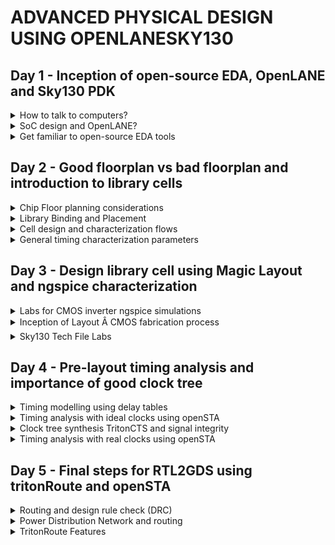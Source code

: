 # ADVANCED PHYSICAL DESIGN USING OPENLANESKY130

## Day 1 - Inception of open-source EDA, OpenLANE and Sky130 PDK

<details>
<summary>How to talk to computers?</summary><blockquote>

<details>
<summary>Introduction to QFN-48 Package, chip, pads, core, die and IP</summary>

+ Arduino Microcontroller

![image](https://github.com/Vishnu1426/pes_pd/assets/79538653/7f07c337-4492-43f9-8488-a6c142c23e5f)

+ The main chip that controls the entire board is:

![image](https://github.com/Vishnu1426/pes_pd/assets/79538653/86d283de-4595-4c85-9f04-7bbe538633cb)

+ Since Arduino is open source, there are many different chips which can be used and varies from board to board.
+ Around the chip there are many interfaces which are connected to the chip.
+ A typical block diagram view of the board is:

![image](https://github.com/Vishnu1426/pes_pd/assets/79538653/94b38a3f-3df8-4832-9050-901015ff2abf)

+ SDRAM would be an external chip.
+ A labelled diagram of pins in the IC is as follows:

![image](https://github.com/Vishnu1426/pes_pd/assets/79538653/42fdc799-e438-413e-a3ab-12c97b56f709)

+ The main chip would be connected to the package pins by things known as wirebounds.

![image](https://github.com/Vishnu1426/pes_pd/assets/79538653/6b74ecc0-6fcd-4ca3-b103-d195f5c91e4a)

+ Let us open up the chip

![image](https://github.com/Vishnu1426/pes_pd/assets/79538653/4a1ff79b-b5d3-4565-b784-60ea35a559e9)

+ The blue parts are called PADS. These are things which allow the signal to flow from outside to the internals of the IC and vice versa.

![image](https://github.com/Vishnu1426/pes_pd/assets/79538653/ac68fa59-dd4d-48f0-89c1-65782463b2fe)

+ The CORE is basically the part of the IC which contains all the logic cells and their connections.
+ The CORE PADS, pins etc. all together is called a die. The die is the entire piece which contains elements of the IC

![image](https://github.com/Vishnu1426/pes_pd/assets/79538653/736d7114-6053-4d3b-9052-aef620a615dd)

+ This is what a sample RISC-V SoC along with the required components in an IC looks like in a higher level of abstraction.

![image](https://github.com/Vishnu1426/pes_pd/assets/79538653/4a704eed-8ffd-4d4a-8fb9-e83d16488088)

+ The PLLs, ADC, DAC and SRAM and other similar components are called Foundry IPs.

![image](https://github.com/Vishnu1426/pes_pd/assets/79538653/fa84d31c-094d-407f-bf01-5518b8fba5ba)

+ All the manufacturing of ICs are done in a Foundry.
+ Next are macros - these are blocks of pure digital logic.

![image](https://github.com/Vishnu1426/pes_pd/assets/79538653/9f6aa99f-df2c-4f5a-85b4-c19b2e11441b)
</details>

<details>
<summary>Introduction to RISC-V</summary>

+ An Instruction Set Architecture (ISA) is part of the abstract model of a computer that defines how the CPU is controlled by the software.
+ The ISA acts as an interface between the hardware and the software, specifying both what the processor is capable of doing as well as how it gets done.
+ RISC-V[b] (pronounced "risk-five") is an open standard instruction set architecture (ISA) based on established reduced instruction set computer (RISC) principles.
+ Unlike most other ISA designs, RISC-V is provided under royalty-free open-source licenses.
+ A number of companies are offering or have announced RISC-V hardware; open source operating systems with RISC-V support are available, and the instruction set is supported in several popular software toolchains.
+ A sample C program compiled to RISC-V assembly language program.

![image](https://github.com/Vishnu1426/pes_pd/assets/79538653/59b92c50-a382-4404-8832-a4138966542d)

+ This assembly program is then converted to machine language program which is basically 1s and 0s.

+ Some RISCV Assemmbly Instructions are
1. lui: Load Upper Immediate 

![LUI](https://github.com/Vishnu1426/PES_Asic_course_7th_sem/assets/79538653/28ee7cf1-99fd-4fb8-979e-5ddb95b0f8f4)

2. addi: Add immediate

![addi](https://github.com/Vishnu1426/PES_Asic_course_7th_sem/assets/79538653/5ff94dea-4d32-4943-b0ea-441e9196d299)

+ These 1s and 0s are then converted to electrical signals which are high and low voltages. This is the language that hardware understands.
+ The assembly logic is converted to a layout which is the hardware that performs the programmed logic. This is called Layout.

![image](https://github.com/Vishnu1426/pes_pd/assets/79538653/a0b8b6ab-6769-498d-b77a-0a8dd8d694c2)

+ There needs to be an interface between every language.
+ The interface which is in between the assembly language and layout is called the Hardware Description Language.
+ An example hardware which can implement the assembly logic would be a picorv32 core. This picorv32 core is defined using an HDL program.

![image](https://github.com/Vishnu1426/pes_pd/assets/79538653/39235fe8-d41f-4781-a82f-9ccce564a8ef)

+ The final working of a C program would basically look like:

![image](https://github.com/Vishnu1426/pes_pd/assets/79538653/fd9ac20d-4d01-40a0-b2c1-10ba6ea183f8)
</details>

<details>
<summary>From Software Applications to Hardware</summary>

+ Applications that we use everyday run on hardware.
+ How does this work? ISA explains this to a certain level. But let's go into it deeper.
+ The application software is the computer program of an application or app.
+ The application software enters into a block called system software.
+ System software consists of OS, Compiler and Asspembler in a braod sense.
+ The system software block converts the application software program to hardware language and helps it run.

![image](https://github.com/Vishnu1426/pes_pd/assets/79538653/ac4e22d6-03d5-4042-ac26-1767272e36e6)

+ Let us look at the parts of the system software:
1. Operating System - It handles IO operations, allocates memory, and generates low level system functions. The output of the OS is basically functions in C/C++/Java/VB and that is sent to the compiler. 
2. Compiler - It takes the incoming C/C++/Java/VB program from the OS and generates a .exe file in windows which is an executable file. This file contains all the instructions in the assembly language of the hardware on which the program is going to be run.

![image](https://github.com/Vishnu1426/pes_pd/assets/79538653/01165b27-22ea-40d8-99ee-59f21fee28be)
 
3. The assembler converts the assembly language to machine language which is basically 1s and 0s. This is then sent to the hardware.

![image](https://github.com/Vishnu1426/pes_pd/assets/79538653/9389a93f-ea6e-419b-a3de-0749907554bc)

4. Another intermediate interface between machine language and the hardware is RTL. It implements the machine language into a logic design of the hardware.
</details>

</blockquote>
</details>


<details>
<summary>SoC design and OpenLANE?</summary><blockquote>

<details>
<summary>Introduction to all components of open-source digital asic design</summary>

+ Digital ASIC design can be abstracted broadly as

![image](https://github.com/Vishnu1426/pes_pd/assets/79538653/f663ac08-d0fd-41b4-94e3-cd4074666afb)

+ To do Open Source ASIC design, we need all open source EDA tools, RTl designs and PDK data.

![image](https://github.com/Vishnu1426/pes_pd/assets/79538653/02166064-4b18-4a97-b530-c3f54df36572)

+ Open source EDA tools are Qflow, OpenROAD and OpenLANE
+ Open source RTL designs are librecores.org, opencores.org and github.com
+ In the early days the IC design was majorly controlled by those who knew physics well.
+ Then came the labda based design rules which separated the physics from the design step. Physics is indeed involved. However, we need not worry about it while designing.
+ PDK - Process Design Kits, are an in terface between Fab and designers.
+ PDk can be summarised as follows:

![image](https://github.com/Vishnu1426/pes_pd/assets/79538653/a80c50f7-87b4-41f7-aa49-b50e7f7ad544)

</details>

<details>
<summary>Simplified RTL2GDS flow</summary>

+ A simplified RTL to GDSII flow diagram with only the major steps would look like:

![image](https://github.com/Vishnu1426/pes_pd/assets/79538653/89bf2bbb-956a-4077-b689-38c85bf28e65)

+ Synthesis - Converts RTL to a circuit out of components from a standard cell library (SCL). The result is called an HDL file called Gate Level Letlist.

![image](https://github.com/Vishnu1426/pes_pd/assets/79538653/43669470-346c-4622-b507-dd92338f67cb)

+ Standard cells have regular layouts. Each cell comes with different views/models. Liberty view has electrical models, HDL and spice cells. We also have the GDSII view and the Lef view.

![image](https://github.com/Vishnu1426/pes_pd/assets/79538653/bca2eac8-53f0-4167-96f8-6e2381e953f1)

+ Floor Planning - Planning the location and design of the area where cells are going to be placed. There are different types of Floor Planning.
  1. Chip Floor Planning -

![image](https://github.com/Vishnu1426/pes_pd/assets/79538653/ea2fce4a-afe8-49ff-a271-c0bfbc84ffb9)

  2. Macro Floor Planning -

![image](https://github.com/Vishnu1426/pes_pd/assets/79538653/7d79684c-4445-4e51-b308-f373fd471b8e)

+ Power planning - Planning the power distribution and efficiency of power consumption of the IC.
+ Power pads are connected to horizontal and vertical strips inside the IC. This is done to reduce resistance.

![image](https://github.com/Vishnu1426/pes_pd/assets/79538653/a4409a14-18bf-4cef-a9cb-a0e853d93d00)

+ Placement - Placing the cells on the planned floor. These cells are taken from the Gate Level Netlist generated out of the synthesis.

![image](https://github.com/Vishnu1426/pes_pd/assets/79538653/ea224cbf-0f2f-4fe6-a906-8ac7082a55f7)

+ Placement is usually done in two steps:
  1. Global Placement - Considering an entire chip, the cells are are arranged and placed in approximately right locations. At this stage cell overlap exists.
  
  ![image](https://github.com/Vishnu1426/pes_pd/assets/79538653/55793a3f-a5c1-465a-9dc7-3cfd7382bfa4)

  2. Detailed Placement - The cells are considered in different areas in the chip and arranged and placed so that no overlap etc. occurs between cells.

  ![image](https://github.com/Vishnu1426/pes_pd/assets/79538653/43cfff29-2a8f-47d6-b354-6dfd71114a49)
  
+ Clock Tree synthesis - All the parts of the chip, all the gates, registers etc should receive the same direct or derived clock signal without power loss or unintended delay since clock signal is what drives a circuit.

![image](https://github.com/Vishnu1426/pes_pd/assets/79538653/8ede5b21-a0eb-452f-8088-608e5b8b86e6)

+ Routing - Connecting all the cell interconnects using available metal layers.

![image](https://github.com/Vishnu1426/pes_pd/assets/79538653/ff6729b1-7f29-41ce-9cf0-82e704a3e87d)

![image](https://github.com/Vishnu1426/pes_pd/assets/79538653/3da1ee21-1681-496f-95b9-371910d4d023)

+ Sign off - Signing off with last steps which involve checks amd verifications.
+ Physical Verifications
  1. Design Rule Check (DRC) - Checks if all the design constraints are met. For eg. lambda based rules.
  2. Layout vs Schematic (LVS) - Compares the output of the layout and the simulation output.
+ Timing Verifications
  1. Static Timing Analysis (STA) - Divides the entire circuit into timing paths and checks for delays.
</details>

<details>
<summary>Introduction to OpenLANE and Strive chipsets</summary>

+ When we are using opensource tools, the following things have to be taken care of:
  1. Tools Qualification - Whether the tools are qualified and are good enough to actually be useful.
  2. Tools Calibration - Whether the tools are calibrated to the right values.
  3. Missing Tools - If some tools or parts of them are missing, they have to be taken care of. 

+ OPENLANE

![image](https://github.com/Vishnu1426/pes_pd/assets/79538653/c4a1de8d-883f-4629-8c9c-ffa08171bc1b)

+ Started out as an  Open-Source Flow for a True Open Source Tape-out experiment.
+ striVe is a family of open everything SoCs - Open PDK, Open EDA and Open RTL

![image](https://github.com/Vishnu1426/pes_pd/assets/79538653/d88537bc-5b43-4b23-a1ce-06575aaac173)

+ striVe family:

![image](https://github.com/Vishnu1426/pes_pd/assets/79538653/f96e1b29-18d7-47d5-ba4f-b52c04bcea86)

+ The main goal of openlane is to provide a clean GDSII with no human interventions.
+ Clean means
  1. No LVS vioaltions.
  2. No DRC vioaltions.
  3. No Timing vioaltions (still work in progress)

+ OpenLANE is tuned for skywater 130nm Open PDK. It also supports XFAB180 and GF130G.
+ It is containerized, meaning it is functional out of the box.
+ Can be used to harden (generate GDSII) Macros and Chips.
+ It has two modes of operation:
  1. Autonomous - We configure the flow, press a button, wait for sometime and everything will be ready.
  2. Interative - We can execute every command one by one.
+ Design Space Explorations - We can find the best set of flow configurations.
+ There are a large number of design examples also in OpenLANE.
</details>

<details>
<summary>Introduction to OpenLANE detailed ASIC design flow</summary>

+ The following diagram shows the OpenLANE ASIC flow

![image](https://github.com/Vishnu1426/pes_pd/assets/79538653/ea78bfcf-9d8e-42b3-9702-1b6cddce604e)

+ OpenLANE is based on several open source projects such as:

![image](https://github.com/Vishnu1426/pes_pd/assets/79538653/3a20d6c0-0aad-455f-b3d8-6b6338e08234)

+ Design RTL is sent to Yosys along with the constraints. It is mapped into standard cell library using abc.
+ Synthesis exploation allows us to select the best strategy based on how much delay and area is being consumed.

![image](https://github.com/Vishnu1426/pes_pd/assets/79538653/a72952b6-ab68-4c89-b107-ebc2f0cfc1e6)
 
+ Design exploration allows us to sweep design configurations and see the report.

![image](https://github.com/Vishnu1426/pes_pd/assets/79538653/827bd958-759f-4777-95fd-215e014cacc9)

+ The design exploiration utility is also used for regression testing (CI). Compare the performance of different design configurations for different designs.

![image](https://github.com/Vishnu1426/pes_pd/assets/79538653/c5374a96-4f71-4778-b7c8-4010bbff9231)

+ OpenLANE also has Design for Testability (DFT) and it involves the following steps:

![image](https://github.com/Vishnu1426/pes_pd/assets/79538653/a497f1f7-4b9f-4648-a06d-e0528de500e2)

+ Physical Immplementation is done using OpenROAD and involves the follling:

![image](https://github.com/Vishnu1426/pes_pd/assets/79538653/7ce7a4f3-0b43-48b7-808b-dfe61be5eaa6)

+ Everytime a netlist is modified, verification must be performed.
+ LEC (Logic Equivalence Check) - It is used to formally confirm that the function did not change after modifying the netlist. This is done by Yosys.
+ Dealing with Antenna Rule Violations:

![image](https://github.com/Vishnu1426/pes_pd/assets/79538653/7072eef9-0ff2-49e8-adac-a4d9bc065a61)

+ Solutions for antenna rule violatins:

![image](https://github.com/Vishnu1426/pes_pd/assets/79538653/d671c892-054e-4afe-a52a-6d5b77b8fb17)

+ OpenLANE takes a preventive approach for dealing with antenna rule violations

![image](https://github.com/Vishnu1426/pes_pd/assets/79538653/61e68cd8-3fd5-429d-9464-160d1b139e5d)

+ Static Timing Analysis is done by OpenROAD's OpenSTA after doing the RC extraction: DEF2SPEF
+ Physical verification (DRC and LVS):

![image](https://github.com/Vishnu1426/pes_pd/assets/79538653/8b7ee1ec-31d7-4a65-930d-e97942536ee5)

</details>

</blockquote>
</details>


<details>
<summary>Get familiar to open-source EDA tools</summary><blockquote>

<details>
<summary>OpenLANE Directory structure in detail</summary>

```
cd work/tools
ls -ltr
cd openlane_working_dir/
cd openlane_working_dir/
ls -ltr
cd pdks/
ls -ltr
cd sky130A/
ls -ltr
cd libs.ref/
ls -ltr
cd ..
cd libs.tech/
ls -ltr
```
+ The library we will be working with is SkyWater130A, which has recently become open source.
+ libs.ref contains the timing details etc.
+ libs.tech contains the specific to the tool.

![image](https://github.com/Vishnu1426/pes_pd/assets/79538653/ce8d5c45-8ee9-4c7c-9b73-10432a7caafa)

+ We will be working on sky130_fd_sc_hd. 'fd' is an abbreviation of foundry.
![image](https://github.com/Vishnu1426/pes_pd/assets/79538653/69f99c3b-9ba7-4378-8a0b-995077bea6e4)

```
cd..
cd libs.ref
cd sky130_fd_sc_hd
cd lib
ls -ltr
```
![image](https://github.com/Vishnu1426/pes_pd/assets/79538653/836debc1-e115-4f17-9a52-9a888865639d)

+ This is the directory we will be working in.
```
~/Desktop/work/tools/openlane_working_dir/openlane$
```
</details>

<details>
<summary>Design Preparation Step</summary>

+ To invoke openlane, use the following commands.
```
docker
pwd
./flow.tcl -interactive
package require openlane 0.9
```
![image](https://github.com/Vishnu1426/pes_pd/assets/79538653/fbd785eb-7b39-4c98-8194-2135095d2e7f)

+ How the config.tcl looks like. ls -ltr
```
cd designs
cd picorv32a/
ls -ltr
cd src
ls - ltr
cd ..
less config.tcl
```
![image](https://github.com/Vishnu1426/pes_pd/assets/79538653/d8d831f4-61cf-4a0f-a8a2-2095f46bfd59)

![image](https://github.com/Vishnu1426/pes_pd/assets/79538653/ddf5f7da-7eca-4061-9e84-1ab565419c69)

+ Design preparation code

```
prep -design picorv32a
```
![image](https://github.com/Vishnu1426/pes_pd/assets/79538653/6c79c9f9-52db-4f79-8055-eaaec67ca868)

</details>

<details>
<summary>Review files after design prep and run synthesis</summary>

```
cd runs
ls -ltr
cd 18-09_06-22/
cd tmp
ls -ltr
less merged.lef
```
+ The "runs" directory will be created in the picorv32a directory.
+ In that "runs" folder, a directory with today's date will be created which is Sept 18th.
+ In the sept 18th folder, we can see the merged.lef

![image](https://github.com/Vishnu1426/pes_pd/assets/79538653/9d0e16b2-b459-4d64-a32d-6ccf904159a0)
  
+ This contains all the wire level information, vias and below that is the cell level information.

![image](https://github.com/Vishnu1426/pes_pd/assets/79538653/8008d146-b6d8-4766-a219-f85aaf38da14)

+  The results and reports directories will have sub-folders which will be empty as of now since nothing has been run.

+ The config.tcl basically shows what are all the default parameters the run file takes.


```
less config.tcl
```
![image](https://github.com/Vishnu1426/pes_pd/assets/79538653/6f1382a6-76ff-4d7d-a8a1-9b15c47bbc97)

+ The cmds.log file logs all the commannds that the user has typed.
```
less cmds.log
```
![image](https://github.com/Vishnu1426/pes_pd/assets/79538653/472fa1cb-ee0b-4189-a0e3-caa5dfed1d33)

+ Type the follwing command the synthesis will be run along with ABC.
```
run_synthesis
```
![image](https://github.com/Vishnu1426/pes_pd/assets/79538653/5daa544e-d396-4754-a4bb-bdc2562010b5)
</details>

<details>
<summary>OpenLANE Project Git Link Description</summary>

+ The github link to find all the information about openlane is in
```
github.com/efabless/openlane
```
![image](https://github.com/Vishnu1426/pes_pd/assets/79538653/79f76ba1-66c5-4585-952c-fbad78d53377)

+ The follwing two youtube videos are also helpful in learning openlane using skywater130 pdk.
```
https://www.youtube.com/watch?v=EczW2IWdnOM&pp=ygUOZm9zc2kgZGlhbCB1cCA%3D
https://www.youtube.com/watch?v=Vhyv0eq_mLU&pp=ygUOZm9zc2kgZGlhbCB1cCA%3D
```
</details>

<details>
<summary>Steps to characterize synthesis results</summary>

+ STA and ABC run has been done already.
+ Let us see the flop ratio. Flop ratio is defined as

![image](https://github.com/Vishnu1426/pes_pd/assets/79538653/33fda301-4d95-48e3-ab07-2e8b6f0910b1)

+ From the statistics report, we can see that the number of DFFs is 1613 and the total number of cells is 14876.

![image](https://github.com/Vishnu1426/pes_pd/assets/79538653/9d81e55c-ea8c-4d18-94d2-a223cd5d2942)
![image](https://github.com/Vishnu1426/pes_pd/assets/79538653/680f0215-08e3-42a4-8387-38168b425f9b)

![image](https://github.com/Vishnu1426/pes_pd/assets/79538653/e6e5fa7b-5a11-428f-afe9-e01bf6d359b6)

+ Let us check what is there in the runs folder.
+ First the synthesis in results folder.

```
cd reuslts
cd synthesis
less picorv32a.synthesis.v 
```
![image](https://github.com/Vishnu1426/pes_pd/assets/79538653/8d5ab0fb-a14b-42bf-b31e-0ce31b3ab345)

+ Next let's check the synthesis in reports folder. We will get the statistics that was displayed earlier.
```
cd reuslts
cd synthesis
less picorv32a.synthesis.v 
```
![image](https://github.com/Vishnu1426/pes_pd/assets/79538653/533dadb5-716b-41e9-8cc4-7398c0e3df50)

+ Similarly we can also check the opensta report.
```
less 2-opensta.timing.rpt 
```
![image](https://github.com/Vishnu1426/pes_pd/assets/79538653/86d1fa4e-5754-4b4c-a2cf-138f4d185f0a)

</details>

</blockquote>
</details>


## Day 2 - Good floorplan vs bad floorplan and introduction to library cells

<details>
<summary>Chip Floor planning considerations</summary><blockquote>

<details>
<summary>Utilization factor and aspect ratio</summary>

+ Utilization Fator is given by:

![image](https://github.com/Vishnu1426/pes_pd/assets/79538653/b97d52a8-5e42-45f1-b760-bbfad0330787)

+ If the utilization is 100%, then if we want to add any more cells, we cannot. Therefore, usually 50-60% is done to keep some space in case we want to add more cells in the future, for eg: buffers for optimization.

+ Apect Ratio is given by:

![image](https://github.com/Vishnu1426/pes_pd/assets/79538653/9838c39f-79fb-4a75-bad1-996109745105)

+ Whenever aspect ratio is 1, it means that the chip is a square. If it is anything other than 1, then it means that the chip is a rectangle.
</details>

<details>
<summary>Concept of pre-placed cells</summary>

+ Say there is a combinational logic with huge circuit. If parts of the logic are being used multiple times in different places, then we can cut the logic into few parts, arrange them into blocks and black box them. That block need not be implemented in every place where it needs to be used. It can be implemented in a few places and can be reused whenever needed. This is the concept of reusability of cells.
+ The arrangement of these IPs/macros in a chip is called Floorplanning.
+ These IPs/blocks have user defined locations, and hence are placed in chip before automated placement-and-routing and are called pre-placed cells. Eg. Memory, clock gating cell, comparator, Mux. These automated processes do not touch these preplaced cells.
</details>

<details>
<summary>De-coupling capacitors</summary>

+ The location of pre-placed cells have to be very well defined.
+ The pre-placed cells have to be surrounded by decoupling capacitors.
+ The wire which connects Vdd and the gates has a resistance which and due to that the voltage drops below noise margin, then logic 1 won't be detected or rather whether it can be detected or not cannot be guaranteed.
+ One way to solve this problem is to surround a piece of circuit with a huge capacitor. This capacitor decouples the circuit from the main supply. Whenever there is a switching activity hapeneing, the capacitor will send the current to the circuit.
+ Since the decoupling capacitors are placed very near to the circuitry, there is hardly an voltage drop.
+ So the blocks will function properly since the supply is provided by the decoupling capacitors. 
</details>

<details>
<summary>Power planning</summary>

+ Assume the previous circuit which was decoupled with capaciors has been replicated multiple times in the circuit.
+ Now assume there is a 16 bit line which connects these replicated blocks from Vdd line and that there is a connection between two of these replicated blocks. Now 16 bit line means there are 16 capacitors and if it charged, it is logic 1 and if it is discharged, it is logic 0.
+ If all the logic 1s are set to go to logic 0, then the all of them have to get discharged to the ground.
+ Since there is a single ground line and all of them go to logic 0 together, the ground which was supposed to be at logic 0 get's a voltage spike. This is called ground bounce.
+ If the voltage level of this ground bounce goes beyond the noise margin, we will get an undefined state.
+ If suppose the reverse process had to happen where all the capacitors had to charge to logic 1, then all of them demand voltage from the Vdd.
+ Again since there is a single Vdd line, there will be a voltage droop. As long as thie droop is within the noise margin, nothing will happen. Once it goes beyond the noise margin, it is said to be in an undefined region and the circuit can interpret the voltage as logic 0 or logic 1 and it is not in our control.
+ If there were multiple power supplies and multiple ground lines, this problem would not have occurred.
+ That is what do. We put multiple ground lines and multiple vdd lines like a mesh and inside the boundaries the cells sit and the Vdd and gnd lines themselves make the mesh boundary. 
+ A cell will take power from it's nearest source and dump it's power in its nearest gnd.
</details>

<details>
<summary>Pin placement and logical cell placement blockage</summary>

+ The connectivity information between gates is coded using VHDL/Verilog language and is called netlist.
+ Input and output lines can be placed in the space between core and die.
+ Blocks are placed nearer to the inputs they use. If their output lines are far, buffers are used. No cells can be placed in the area where another cell/block is placed.
+ Clock path lines are bigger than the other pins because they are ones which drive the circuit. So we need least resistance for them.
+ Now we block the area where pins are placed. This makes sure that the automated placement tool does not place cells in that area since it is reserved for pin placement.
+ Once this blocking is done, our Floor Plan is ready for placement and routing step.
</details>

<details>
<summary>Steps to run floorplan using OpenLANE</summary>

+ The defaults for various parts of the flow is in the configurations folder.
+ The heirarchy of selecting default values are as follows:
``` 
floorplan.tcl - in configurations directory
conifg.tcl - in picorv32a directory
sky130A_sky130_fd_sc_hd_config.tcl - in picorv32a directory
```
+ The following is a snap of what is there in the configuration directory.
```
vsduser@vsdsquadron:~/Desktop/work/tools/openlane_working_dir/openlane/configuration$ less README.md 
vsduser@vsdsquadron:~/Desktop/work/tools/openlane_working_dir/openlane/configuration$ less floorplan.tcl 

```
+ Synthesis - defaults

![image](https://github.com/Vishnu1426/pes_pd/assets/79538653/544c1373-8da9-4919-9026-4a1046b84dde)

+ Floorplanning - defaults

![image](https://github.com/Vishnu1426/pes_pd/assets/79538653/f7cfff6c-a4c3-486b-825d-e5e9b6d53bdc)

+ Placement - defaults

![image](https://github.com/Vishnu1426/pes_pd/assets/79538653/a3ee7653-87c9-4661-91f2-e8f3ddf498d4)

+ Running Floor plan
```
run_floorplan
```
![image](https://github.com/Vishnu1426/pes_pd/assets/79538653/86034942-d2ec-44e5-80d8-8afffa033217)

</details>

<details>
<summary>Review floorplan files and steps to view floorplan</summary>

+ Checking the runs directory:
```
vsduser@vsdsquadron:~/Desktop/work/tools/openlane_working_dir/openlane/designs/picorv32a/runs$ cd 18-09_06-22/
cd results/floorplan
less picorv32a.floorplan.def
```
+ There will be one .def (design exchange format) file in the floorplan directory.

![image](https://github.com/Vishnu1426/pes_pd/assets/79538653/b04cb7a8-ec0a-4f7f-8d4e-95d961994419)
![image](https://github.com/Vishnu1426/pes_pd/assets/79538653/764a69f7-f664-45ea-9c73-6d7d9b8194ca)

+ Die Area is

![image](https://github.com/Vishnu1426/pes_pd/assets/79538653/402ecdd3-de5a-4757-91b3-1571e28ee60e)

+ Now opening magic to view the floorplan

```
magic -T /home/vsduser/Desktop/work/tools/openlane_working_dir/pdks/sky130A/libs.tech/magic/sky130A.tech lef read ../../tmp/merged.lef def read picorv32a.floorplan.def &
```
![image](https://github.com/Vishnu1426/pes_pd/assets/79538653/b06c9c99-7af5-4ffc-97ae-ac08afb4e87f)

</details>

<details>
<summary> Review floorplan layout in Magic</summary>

+ We can see that the pin placement is equidistant.

![image](https://github.com/Vishnu1426/pes_pd/assets/79538653/7539ad18-9785-4114-bfe4-9e4edccbb6a2)

+ The selected pin in the above snap is in metal layer 3

![image](https://github.com/Vishnu1426/pes_pd/assets/79538653/aa69b1f7-70e2-4adc-95e2-07ebe9914adb)

</details>

</blockquote>
</details>


<details>
<summary>Library Binding and Placement</summary><blockquote>

<details>
<summary>Netlist binding and initial place design</summary>

+ The library file contains all the information about the size,shape, delay, I/O conditions etc. information about the cells.
+ It also contains different variations of the same cells. Eg. different shapes and size, different speeds etc.
+ Once we have all the shapes and sizes, it is time to place the netlist on the floorplan.
+ Placements are done such that the there is not much delay between input and output and also the flip flops.
</details>

<details>
<summary>Optimize placement using estimated wire-length and capacitance </summary>

+ Cells have to also be placed keeping in mind the other cells which have to be placed.
+ Even then some extra distance signals will have to cover to reach the output from cells or from input to cells.
+ To solve this problem, we do optimized placement.
+ This is the stage where we estimate wire length and capacitance and based on that insert repeaters.
+ Repeaters are basically those components which recreate and reconfigure the signals which are input to them and send them to the output, eg. buffers.
+ These repeaters maintain signal integrity.
</details>

<details>
<summary>Final placement optimization</summary>

+ Connections between cells also have to be optimized.
+ Buffers should be added at the right places.
+ After this do setup timaing analysis with ideal clocks.
</details>

<details>
<summary>Need for libraries and characterization</summary>

+ First step in IC design flow is logic synthesis - converting design to legal hardware. Gates repreesnt the RTL logic.
+ Next step is the floor planning. We take the circuit from the synthesis and decide the shapes and sizes of the gates which will in turn determine the dimensions of the core and die.
+ Next step is to do placement. We do placement in way that the initial timing conditions are met.
+ Next step is the clock tree synthesis. This step is to make sure that all the cells dependent on clock receive the clock signal at exactly the same time.
+ Next step is routing. 
+ Next we do static timing analysis
</details>

<details>
<summary>Congestion aware placement using RePlAce</summary>

+ We have to remove congestions and overlapping between cells.
+ Let's run placement
+ We have to converge the overflow
+ To do placement 
```
run_placement
```
![image](https://github.com/Vishnu1426/pes_pd/assets/79538653/97b79538-8544-461b-ba90-cc337e15bda6)

+ To view placed cells
```
vsduser@vsdsquadron:~/Desktop/work/tools/openlane_working_dir/openlane/designs/picorv32a/runs/18-09_06-22/results/placement$ magic -T /home/vsduser/Desktop/work/tools/openlane_working_dir/pdks/sky130A/libs.tech/magic/sky130A.tech lef read ../../tmp/merged.lef def read picorv32a.placement.def &
```

![image](https://github.com/Vishnu1426/pes_pd/assets/79538653/0e59e337-a026-45c2-8647-ac214a7887ad)
![image](https://github.com/Vishnu1426/pes_pd/assets/79538653/f6a11e6a-5d74-4513-9f69-b9272658069f)
![image](https://github.com/Vishnu1426/pes_pd/assets/79538653/4a23c572-b9e4-47e4-a83e-40b6bd78451e)

</details>

</blockquote>
</details>


<details>
<summary>Cell design and characterization flows</summary><blockquote>

<details>
<summary>Inputs for cell design flow</summary>

+ Cell design flow consists of three parts
1. Inputs
2. Design steps
3. Outputs

+ Let us look at Inputs
- Inputs contain PDKs, DRC and LVS rules, SPICE models, library and usr-defined specs.
- It has tech files which tell about labmda based rules.
- SPICE model contains physical parameters like Vth, gamma, capacitance etc. These are given by the foundry.
- User defined specs are things like cell height which is dependent on the power and ground lines which can be set by the user. Cell width is dependent on the timing data which can again be chosen by the user. Metal layers are also user defined specs. Pin locations are also user defined. Drawn gate length also can be set by user. User is library developer.
</details>

<details>
<summary>Circuit design step</summary>

+ Design steps involves three sub steps:
  1. Circuit design
  2. Layout design
  3. Characterization

+ Circuit Design has two parts:
  1. Implement the function itself
  2. Model the CMOS in order to meet the library requirements.
  3. The output that we get from this is called the CDL(Circuit Description Language)
</details>

<details>
<summary>Layout design step</summary>

+ Next step we need to do Euler's path - path which has been traced only once.
+ After getting the Euler's path, we should draw the stick diagram which has all the connections.
+ Next step is to convert the stick diagram into Layout according to the DRC and user defined specs.
+ Now we use a tool to see the layout. Then we extract the parasitics out of the layout and characterize it in terms of timing data.
+ The output of the layout is GDSII, LEF (defines width and height of the cell), extracted spice netlist(.cir) which gives the resistance and capacitance of each and every element.
</details>

<details>
<summary>Typical characterization flow</summary>

+ First step is to read in the model which is given by the foundry.
+ Second step is to read the extracted spice netlist.
+ Third step is to recognize the bahaviour of the buffer.
+ Fourth step is to read the sub-circuit of the inverter
+ Fifth is to attach necessary power sources.
+ Sixth is to apply the right stimulus.
+ Seventh is to provide the necessary output capacitances.
+ Eighth step is to provide the necassary simulation commands., like transient, DC, AC etc.
+ Next is to feed all the above steps as a configuration file to a characterziation software called GUNA.
+ GUNA will generate timing, noise and power.libs
+ There are three characterziations types - Timing characterization, Power characterization, Noise characterization.
</details>

</blockquote>
</details>


<details>
<summary>General timing characterization parameters</summary><blockquote>

<details>
<summary>Timing threshold definitions</summary>

+ slew_low_rise_thr - Slope of lower part of rising signal, usually 20%.
+ slew_high_rise_thr - Slope of higher part of rising signal, usually 20%.
+ slew_low_fall_thr - Slope of lower part of falling signal, usually 20%.
+ slew_high_fall_thr - Slope of lower part of falling signal, usually 20%.
+ in_rise_thr - Input rising signal threshold, around 50% of the signal.
+ in_fall_thr - Input falling signal threshold, around 50% of the signal.
+ out_rise_thr - Output rising signal threshold, around 50% of the signal.
+ out_fall_thr - Output falling signal threshold, around 50% of the signal.
+ To calculate the delay between signals subtract the output-input values from the above four parameters.
</details>

<details>
<summary>Propagation delay and transition time</summary>

+ Poor choice of threshold points will result in negative propagation delays.
+ Large length of wire between cells will result in large slew which will give negative propagation delay even at 50% level.
```
Propagation  Delay: time(out_*_thr)-time(in_*_thr)
```
+ Transition time is the time taken by a signal to transition from logic 0 to logic 1.
+ For rising signal:
```
Transition time = time(slew_high_rise_thr) - time(slew_low_rise_thr)
```
+ For falling signal
```
Transition time = time(slew_high_fall_thr) - time(slew_low_fall_thr)
```
+ Two more important timing parameters are output current waveform and output voltage waveform.
</details>

</blockquote>
</details>


## Day 3 - Design library cell using Magic Layout and ngspice characterization

<details>
<summary>Labs for CMOS inverter ngspice simulations</summary><blockquote>

<details>
<summary>IO placer revision</summary>

+ Suppose we want to change the values of variables in cofiguration files, we have to copy variable name and use set command in docker to change the value.
+ I/O pins are placed in an equidistant manner. 
</details>

<details>
<summary>SPICE deck creation for CMOS inverter</summary>

+ SPICE Deck, we need to create it.
  1. Component connectivity information. 
  2. Component Values - W and L values of Pmos and Nmos and load capacitor value and source voltage values.
  3. Identify Nodes - Nodes are basically points in between which components/cells are present.
  4. Name the nodes
+ The order of pins in a transistor in SPICE deck is drain, gate, source, substrate.
+ The spice deck contains the following code:

```
*** MODEL Description ***
*** NETLIST Description ***

M1 out in vdd vdd pmos W=0.375u L =0.25u
M2 out in 0 0 nmos W=0.375u L =0.25u

cload out 0 10f
Vdd vdd 0 2.5
Vin in 0 0.25

*** SIMULATION COMMANDS ***
.op
.dc Vin 0 0.25 0.05

*** .include tsmc_025um_model.mod ***
.LLIB "tsmc_025um_model.mod" CMOS_MODELS
.end
```

+ The words in '' in the following description are node names.
+ Cload is a capacitor connected between 'out' and '0' and has a value of 10f.
+ Vdd is supply voltage conected between 'vdd' and '0' and has value of 2.5.
+ Vin is supply voltage conected between 'in' and '0' and has value of 2.5.
+ In the '.dc' line we will sweep the Vin from 0 to 2.5 in steps of 0.05. This is to calculate the waveform at the output.
+ All the technology parameters like descriptions of nmos and pmos are given in the model file (.mod). That is how the code knows what is pmos and nmos.
+ W/L = 1.5

</details>

<details>
<summary>SPICE simulation lab for CMOS inverter</summary>
</details>

<details>
<summary>Switching Threshold Vm</summary>

+ Switching Threshold voltage, Vm, is the point where Vin = Vout, or are almost approximaetly equal.
</details>

<details>
<summary>Static and dynamic simulation of CMOS inverter</summary>
</details>

<details>
<summary>Lab steps to git clone vsdstdcelldesign</summary>

+ We will use the sykwater libraries for nmos and pmos from github.
```
git clone https://github.com/nickson-jose/vsdstdcelldesign
cd vsdstdcelldesign/
ls -ltr
```
![image](https://github.com/Vishnu1426/pes_pd/assets/79538653/609f0495-03c3-42ed-b70d-4b020229a6de)

+ We are not going to make the inverter from scratch.
+ We will do the spice extraction and post layout spice simulations from the cloned repository.
+ sky130A.tech has been copied from the pdks folder into the cloned repository for ease.

![image](https://github.com/Vishnu1426/pes_pd/assets/79538653/80a3a9a0-3510-4499-9f55-d7e2c5400eee)

+ To view the .mag file of the sky130A inverter:
```
magic -T sky130A.tech sky130_inv.mag &
```
![image](https://github.com/Vishnu1426/pes_pd/assets/79538653/60c10027-73f1-47ef-805e-07895fde4e1b)

</details>

</blockquote>
</details>


<details>
<summary>Inception of Layout Â CMOS fabrication process</summary><blockquote>

<details>
<summary>Create Active regions</summary>
</details>

<details>
<summary>Formation of N-well and P-well</summary>
</details>

<details>
<summary>Formation of gate terminal</summary>
</details>

<details>
<summary>Lightly doped drain (LDD) formation </summary>
</details>

<details>
<summary>Source and drain formation</summary>
</details>

<details>
<summary>Local interconnect formation </summary>
</details>

<details>
<summary>Higher level metal formation </summary>
</details>

<details>
<summary>Lab introduction to Sky130 basic layers layout and LEF using inverter  </summary>

+ When poly crosses n-diffusion, it is nmos and when poly crosses p-diffusion it is pmos.
+ The highlighted part in the below image as shown is an nmos.

![image](https://github.com/Vishnu1426/pes_pd/assets/79538653/dc1eb504-184f-4761-9718-3796306f410f)

+ The highlighted part in the below image as shown is an pmos.

![image](https://github.com/Vishnu1426/pes_pd/assets/79538653/da4cf776-e1c9-4fa6-b99f-375538294c77)

+ The highlighted part shows the connectivity between drain of pmos and drain of nmos.

![image](https://github.com/Vishnu1426/pes_pd/assets/79538653/a11e8138-b9c2-4329-be48-28cf86fbe4b0)

+ The highlighted part shows the connectivity between source of pmos and vdd.

![image](https://github.com/Vishnu1426/pes_pd/assets/79538653/ce68c648-1c89-4a36-84d7-8297db1be2e8)

+ The highlighted part shows the connectivity between source of nmos and gnd.

![image](https://github.com/Vishnu1426/pes_pd/assets/79538653/148fc7fc-5280-47a0-a775-880a8e290e12)

+ LEF has all the information about the metal layers. It has no information about the logic part.
</details>

<details>
<summary>Lab steps to create std cell layout and extract spice netlist</summary>

+ For Bouding box creation:
+ llx - lower left x value
+ lly - lower left y value
+ urx - upper right x value
+ ury - upper right y value
+ If DRC violations occur, it can be seen by clicking on the drc tab in magic window and then the tkcon window the specifics of the DRC error will be displayed and in the magic window, the part where the error occurs is highlighted and zoomed in.

![image](https://github.com/Vishnu1426/pes_pd/assets/79538653/3e3281a3-ae2c-4cee-a118-706bec48b7d8)

+ First we will do spice extraction of the layout that we have opened.
+ Type the following the tkcon window.
```
extract all
```
+ The .ext file has been extracted to the directory we were working in

 ![image](https://github.com/Vishnu1426/pes_pd/assets/79538653/68a03450-d6b8-464c-8925-612ca4341c9c)

+ To do spice extraction. This will also extract parasitics.
```
ext2spice cthresh 0 rthresh 0
ext2spice
```
![image](https://github.com/Vishnu1426/pes_pd/assets/79538653/d2931ed6-4d78-4767-9ab4-8231d9fccd79)

</details>

</blockquote>
</details>


<details>
<summary>Sky130 Tech File Labs</summary><blockquote>

<details>
<summary>Lab steps to create final SPICE deck using Sky130 tech </summary>

+ The .spice file looks like this:

![image](https://github.com/Vishnu1426/pes_pd/assets/79538653/984d5db9-ab04-4142-bae9-20b76f272bb8)

</details>

<details>
<summary>Lab steps to characterize inverter using sky130 model files</summary>

+ Open ngspice
```
ngspice sky130_inv.spice
```
![image](https://github.com/Vishnu1426/pes_pd/assets/79538653/c5395bf3-ad2b-4c61-85cc-de44c64690b1)

+ Plot output vs time

```
plot y vs time a
```

![image](https://github.com/Vishnu1426/pes_pd/assets/79538653/fc8b016c-52d2-436f-ab05-7aac1c5993c7)

+ Next is to characterize inverter.
+ We will check the 205 value first and then the 80% signal value
+ The following graph will be displayed for rise time.

![image](https://github.com/Vishnu1426/pes_pd/assets/79538653/47f95375-768d-4f96-add5-04d2e125f729)

+ The value of the points which were of interest on the signal are:

![image](https://github.com/Vishnu1426/pes_pd/assets/79538653/a3ea88c6-13e2-4191-8ac4-7ec736d2c1bf)

+ The rise time is 0.039 ns
+ The following graph will be displayed for rise time.

![image](https://github.com/Vishnu1426/pes_pd/assets/79538653/c97385e3-dff7-4a0b-908a-7af37da5a976)

+ The fall time is 0.02851ns.
+ The propagation delay graph would be:

![image](https://github.com/Vishnu1426/pes_pd/assets/79538653/00a0e44b-9674-4f9a-b5a8-edb14ff4833f)

![image](https://github.com/Vishnu1426/pes_pd/assets/79538653/8a64e512-d285-40c5-8cad-7c3c4f923d12)

+ The propagation delay is 0.03725ns.
  
</details>

<details>
<summary>Lab introduction to Magic tool options and DRC rules </summary>
</details>

<details>
<summary>Lab introduction to Sky130 pdk's and steps to download labs</summary>

+ To download drc_tests
```
wget http://opencircuitdesign.com/open_pdks/archive/drc_tests.tgz
```
![image](https://github.com/Vishnu1426/pes_pd/assets/79538653/972f8c5c-9942-4bf4-b9d3-fb90dcc4ade5)

+ Move the compressed file to desktop using the following command.
```
mv drc_tests.tgz Desktop/
```
![image](https://github.com/Vishnu1426/pes_pd/assets/79538653/f42bf743-dbb3-4c15-a6aa-e51af5a31251)

+ Go to desktop and enter the following command to extract.
```
tar xfz drc_tests.tgz 
```
![image](https://github.com/Vishnu1426/pes_pd/assets/79538653/f92f60f9-f103-4cc6-a7a2-1d44e5c990fc)

+ Go inside drc_tests and check the files in it
```
cd drc_tests/
ls
```
![image](https://github.com/Vishnu1426/pes_pd/assets/79538653/2b9b3526-a06e-4984-b448-1b22fcc58cad)

</details>

<details>
<summary>Lab introduction to Magic and steps to load Sky130 tech-rules </summary>

+ To open the layout in the downloaded software
```
magic -d XR
```
+ Then choose met3.mag from the file menu->open.

![image](https://github.com/Vishnu1426/pes_pd/assets/79538653/18096fd4-d6aa-403f-a15a-bffa0d10b8b5)

</details>

<details>
<summary>Lab exercise to fix poly.9 error in Sky130 tech-file</summary>

+ We have to add the drc rules for poly in the tech file sky130A.tech
+ Add the allplynonres drc spacing rule as shown below:

![image](https://github.com/Vishnu1426/pes_pd/assets/79538653/84b3c34f-3205-425a-b4d5-197af7323818)
![image](https://github.com/Vishnu1426/pes_pd/assets/79538653/e468d769-2edd-41c4-ad9b-5e6fd6821c42)

+ After that, in the tkcon window type the following
```
tech load sky130A.tech
drc check
```
+ The drc rule will be applied and we will be able to see the changes.

![image](https://github.com/Vishnu1426/pes_pd/assets/79538653/67032f4d-7078-4d20-b6bf-39c2a640b66a)

</details>

<details>
<summary>Lab exercise to implement poly resistor spacing to diff and tap </summary>

+ Next we need to change some more rules in the tech file so that all the drc are included.
```
change *nds to alldiff
```
![image](https://github.com/Vishnu1426/pes_pd/assets/79538653/4369ae02-e70c-41eb-84ee-6376da222545)

![image](https://github.com/Vishnu1426/pes_pd/assets/79538653/d9670a4b-bb13-4a82-982b-3a20d9952446)

</details>

<details>
<summary>Lab challenge exercise to describe DRC error as geometrical construct</summary>

+ DRC rules check for leftover area using boolean operations on the layout cells.
+ We show in this that drc rules can be done as geometrical constructs.
+ Load nwell.mag
+ Let us see nwell.6
+ Type the following commands in the tkcon window.
```
cif ostyle drc
cif see dnwell_shrink
cif see nwell_missing
```
The following is displayed for nwell.6
![image](https://github.com/Vishnu1426/pes_pd/assets/79538653/9d9ed902-d727-4af5-99b7-0573c51a562b)

</details>

<details>
<summary>Lab challenge to find missing or incorrect rules and fix them</summary>
	
+ We can see that the nwell.4 shows incorrect implementation, since all nwells must contain metal contacted taps and this one does not have that.

![image](https://github.com/Vishnu1426/pes_pd/assets/79538653/3d1f4502-62e1-406c-a136-969c403f23eb)

+ We do the following changes in the tech file:
1. Add the following after "templayer nwell_missing" in "style drc"

```
templayer nwell_tapped nwell
bloat-all nsc nwell

templayer nwell_untapped
and-not nwell_tapped
```
![image](https://github.com/Vishnu1426/pes_pd/assets/79538653/ecb255a4-edc3-4e13-b3ba-26ba499371e7)

2. Add the following in "NWELL"
```
 variants (full)
 cifmaxwidth nwell_untapped 0 bend_illegal \
	"Nwell Missing Tap (nwell.4)"
 variants *
```
![image](https://github.com/Vishnu1426/pes_pd/assets/79538653/1dc0ba41-0303-4f4c-9aa3-f649ff6d3072)

3. Save the file
4. Do the following commands in the tkcon window

```
drc check
drc style drc(full)
drc check
```
![image](https://github.com/Vishnu1426/pes_pd/assets/79538653/d40fce15-3273-4dd8-b7b7-d635a63958e6)

+ nwell.4 still shows error

![image](https://github.com/Vishnu1426/pes_pd/assets/79538653/5d97fcc9-aad0-46fe-a12a-7deba4a30052)

+ To rectufy this we need to add a contact.
+ Select the nwell.4 and move your pointer to an empty area and press 'c'. This will copy paste the nwell.4
+ Now select a small area on the copied cell and hover over 'nsubstratecontact' on the right side. Now press 'p'
+ This will paint the selected area with the contact.
+ Run the drc check again and now we will not get any error.

![image](https://github.com/Vishnu1426/pes_pd/assets/79538653/023473d8-4f2f-4ff2-8fd2-bed2b9a95e06)

</details>

</blockquote>
</details>

## Day 4 - Pre-layout timing analysis and importance of good clock tree

<details>
<summary>Timing modelling using delay tables</summary><blockquote>

<details>
<summary>Lab steps to convert grid info to track info</summary>

+ OpenLANE is a Place and Route tool.
+ For Place and Route we only need Input, Output, Power and Ground ports information. This is available in lef files.
+ So the next step would be extract a lef file out of the mag file.
+ It would be interesting to see if we can plug the lef file into the picorv32 core. This is what we will do.
+ Open the mag file in the vsdstdcelldsign directory.
```
magic -T sky130A.tech sky130_inv.mag 
```
![image](https://github.com/Vishnu1426/pes_pd/assets/79538653/daf47620-2628-4012-9c8c-d3d116380b39)

+ There are some guidelines that we must follow:
  1. The input and the output must lie on the intersection of the vertical and horizontal tracks.
  2. The width of the standard cell should be an odd multiples of horizontal track pitch and height should be an odd multiple of horizontal track pitch.
 
+ Let us undestand what tracks are. Tracks are used during the routing stage. Routes go over the tracks.
+ Go to openlane_working_directory and type the following.
```
cd pdks/sky130A/libs.tech/openlane/sky130_fd_sc_hd
less tracks.info
```
![image](https://github.com/Vishnu1426/pes_pd/assets/79538653/655a802c-2762-41c9-b463-c0897272acad)

+ Let us use the grid commnad. Before that check what all the grid command needs.

![image](https://github.com/Vishnu1426/pes_pd/assets/79538653/5b8af821-a6a8-401e-842b-0357dcc481aa)

+ Type in the values of the track from the track file into the grid command
```
grid 0.46um 0.34um 0.23um 0.17um
```
+ Now the grid definition gets converted to the size definition of the tracks.

![image](https://github.com/Vishnu1426/pes_pd/assets/79538653/7235d93a-4422-49b4-8fd2-c04cbf6d21ad)

+ Since the grids have the size of the tracks, we can see that the input and output lie on the intersection of the vertical and horizontal tracks.

![image](https://github.com/Vishnu1426/pes_pd/assets/79538653/30288f82-11f3-4de6-b68f-6ed6256e2d2c)

</details>

<details>
<summary>Lab steps to convert magic layout to std cell LEF</summary>

+ The second guideline was that the width of the standard cell should be an odd multiples of horizontal track pitch and height should be an odd multiple of horizontal track pitch.
+ We can see that also has beem met.

![image](https://github.com/Vishnu1426/pes_pd/assets/79538653/057d1eb2-c413-4cc8-bebe-6f98d655437c)

+ When we extract the lef file, the ports are the ones which are going to be pins. Labels hve to be coverted to ports (input or output).
+ If we want to define our ports, then select the cell and go to edit menu->Text. Fill it up in the following way and give whatever name and port number you want.

![image](https://github.com/Vishnu1426/pes_pd/assets/79538653/2fdf621d-2ac8-4f93-8771-8afe08c4a682)

+ Let us save this as sky130_vsdinv.mag
```
save sky130_vsdinv.mag 
```
![image](https://github.com/Vishnu1426/pes_pd/assets/79538653/bd006e94-3b56-46f2-9084-642afb67f91e)

+ We can see that the cell design has been saved.
![image](https://github.com/Vishnu1426/pes_pd/assets/79538653/312bb837-22d3-4855-a5e3-75af0c607ea1)

+ Open the newly created mag file
```
magic -T sky130A.tech sky130_vsdinv.mag &
```

+ To extract the lef file, type in the tkcon window.
```
lef write 
```
+ If we don't specify any name, the lef file will have the name of the mag file itself. We can see in the directory that the lef file has been created.

![image](https://github.com/Vishnu1426/pes_pd/assets/79538653/458a751e-9a26-4cf5-8a99-e5ca6bc252b0)

![image](https://github.com/Vishnu1426/pes_pd/assets/79538653/59fa9354-0131-43d1-bab1-120ecef7b6cb)

+ To open the lef file
```
less sky130_vsdinv.lef
```
![image](https://github.com/Vishnu1426/pes_pd/assets/79538653/1a15e326-7d64-46ef-83c4-d0592a4aaa93)

</details>

<details>
<summary>Introduction to timing libs and steps to include new cell in synthesis</summary>

+ Now it is time to plug in the lef file into picorv32 folder.
+ Let us put all our files into the src folder for ease.
+ Go to src folder. The files currently in src directory are:

![image](https://github.com/Vishnu1426/pes_pd/assets/79538653/4125eba5-e03a-4da9-b97c-287abdb93c5f)

+ Copy the lef file into the src folder
```
cp sky130_vsdinv.lef /home/vsduser/Desktop/work/tools/openlane_working_dir/openlane/designs/picorv32a/src
```
+ We have to include our custom cell into the openlane flow. First step is synthesis. So we need a library which has the cell definitions.
+ Go to libs folder and check out the typical library file
```
less 
```
![image](https://github.com/Vishnu1426/pes_pd/assets/79538653/5e6c6ad9-b634-4eb1-8c2d-4109b1448ea7)

+ Our cell is towards the end.
```
/vsdinv
```
![image](https://github.com/Vishnu1426/pes_pd/assets/79538653/4f607915-72d9-43b6-bf65-5740aa705875)

+ Copy all the library files into src folder
```
cp sky130_fd_sc_hd__* /home/vsduser/Desktop/work/tools/openlane_working_dir/openlane/designs/picorv32a/src
```
![image](https://github.com/Vishnu1426/pes_pd/assets/79538653/eeabf26b-6f95-4e74-9ba8-1aea31abbaf0)

+ Before moving ahead we need to modify our config.tcl in picorv32a folder
```
gedit config.tcl
```
+ Add the following lines into the config.tcl
```
set ::env(LIB_SYNTH) "$::env(OPENLANE_ROOT)/designs/picorv32a/src/sky130/sky130_fd_sc_hd__typical.lib"
set ::env(LIB_SLOWEST) "$::env(OPENLANE_ROOT)/designs/picorv32a/src/sky130/sky130_fd_sc_hd__slow.lib"
set ::env(LIB_FASTEST) "$::env(OPENLANE_ROOT)/designs/picorv32a/src/sky130/sky130_fd_sc_hd__fast.lib"
set ::env(LIB_TYPICAL) "$::env(OPENLANE_ROOT)/designs/picorv32a/src/sky130/sky130_fd_sc_hd__typical.lib"

set ::env(EXTRA_LEFS) [glob $::env(OPENLANE_ROOT)/designs/$::env(DESIGN_NAME)/src/*.lef]
```
![image](https://github.com/Vishnu1426/pes_pd/assets/79538653/361f212b-2192-4922-8073-85667f72c2fb)

+ Now open docker and invoke openlane and set to overwrite the previous directory.
```
docker 
./flow.tcl -interactive
package require openlane 0.9 
prep -design picorv32a -tag 19-09_21-30 -overwrite
```
![image](https://github.com/Vishnu1426/pes_pd/assets/79538653/6740123f-1a11-4762-9f33-776876ae0126)

+ Type in two more lines in the openlane so that it knows to take in the lef file.
```
set lefs [glob $::env(DESIGN_DIR)/src/*.lef]
add_lefs -src $lefs
```

+ Next let's do synthesis and see whether it is able to map the design to the standard cell library.
```
run_synthesis
```
+ Synthesis was successful

![image](https://github.com/Vishnu1426/pes_pd/assets/79538653/6e0a032b-8232-46c7-8b77-c6db84a3dd32)

![image](https://github.com/Vishnu1426/pes_pd/assets/79538653/6a19a9b8-f259-4d3c-a9d2-5e10d222505a)

</details>

<details>
<summary>Introduction to delay tables</summary>
</details>

<details>
<summary>Delay table usage Part 1</summary>
</details>

<details>
<summary>Delay table usage Part 2</summary>
</details>

<details>
<summary>Lab steps to configure synthesis settings to fix slack and include vsdinv</summary>

+ As it can be seen there is a lot of slack. 

![image](https://github.com/Vishnu1426/pes_pd/assets/79538653/92fc58b9-d63e-4e07-8923-bc41f7611af8)

+ Let us try to rectify it. Update the environment variables as shown below.

![image](https://github.com/Vishnu1426/pes_pd/assets/79538653/500c2ac3-49b7-423a-9818-649f5318b661)
```
run_synthesis
```

+ Next let us run floorplan and run pplacement
```
run_floorplan
run_placement
```

![image](https://github.com/Vishnu1426/pes_pd/assets/79538653/e626a3e5-bf94-41f3-a4a7-6c032a5c1394)

+ Next let us check the placed design in the results folder. Type this in the results folder created in run->date.
```
magic -T /home/vsduser/Desktop/work/tools/openlane_working_dir/pdks/sky130A/libs.tech/magic/sky130A.tech lef read ../../tmp/merged.lef def read picorv32a.placement.def &
```

![image](https://github.com/Vishnu1426/pes_pd/assets/79538653/4c637ef9-14d9-4f4d-910b-aab083a930ec)

+ The sky130_vsdinv - _17251_

![image](https://github.com/Vishnu1426/pes_pd/assets/79538653/1c3a1729-18ae-41b8-884e-d1bea3f8479b)

+ Let's expand some random cells. Type this in the tkcon window after selecting one of the inverter instances.
```
expand
```
![image](https://github.com/Vishnu1426/pes_pd/assets/79538653/0891c5b6-2920-4069-8e37-82778a8b3723)

</details>

</blockquote>
</details>


<details>
<summary>Timing analysis with ideal clocks using openSTA</summary><blockquote>

<details>
<summary>Setup timing analysis and introduction to flip-flop setup time</summary>
</details>

<details>
<summary>Introduction to clock jitter and uncertainty</summary>

</details>

<details>
<summary>Lab steps to configure OpenSTA for post-synth timing analysis</summary>

+ The STA configuration file has to have the following sources for performing the timing analysis. Let us create this .conf file in openlane directory and add the following lines in it.
```
set_cmd_units -time ns -capacitance pF -current mA -voltage V -resistance kOhm -distance um
read_liberty -max /home/vsduser/Desktop/work/tools/openlane_working_dir/openlane/designs/picorv32a/src/sky130_fd_sc_hd__slow.lib
read_liberty -min /home/vsduser/Desktop/work/tools/openlane_working_dir/openlane/designs/picorv32a/src/sky130_fd_sc_hd__fast.lib
read_verilog /home/vsduser/Desktop/work/tools/openlane_working_dir/openlane/designs/picorv32a/runs/19-09_21-30/results/synthesis/picorv32a.synthesis.v
link_design picorv32a
read_sdc /home/vsduser/Desktop/work/tools/openlane_working_dir/openlane/designs/picorv32a/src/base.sdc
report_checks -path_delay min_max -fields {slew trans net cap input_pin}
report_tns
report_wns
```
+ Next create my_base.sdc in src folder and add the following. The contents are taken from base.sdc in scripts folder. There are some changes however based on our specific file.
```
             set ::env(CLOCK_PORT) clk
             set ::env(CLOCK_PERIOD) 12.000
             set ::env(SYNTH_DRIVING_CELL) sky130_fd_sc_hd__inv_8
             set ::env(SYNTH_DRIVING_CELL_PIN) Y
             set ::env(SYNTH_CAP_LOAD) 17.65
             create_clock [get_ports $::env(CLOCK_PORT)]  -name $::env(CLOCK_PORT)  -period $::env(CLOCK_PERIOD)
             set IO_PCT  0.2
             set input_delay_value [expr $::env(CLOCK_PERIOD) * $IO_PCT]
             set output_delay_value [expr $::env(CLOCK_PERIOD) * $IO_PCT]
             puts "\[INFO\]: Setting output delay to: $output_delay_value"
             puts "\[INFO\]: Setting input delay to: $input_delay_value"
             
             
            set clk_indx [lsearch [all_inputs] [get_port $::env(CLOCK_PORT)]]
            #set rst_indx [lsearch [all_inputs] [get_port resetn]]
            set all_inputs_wo_clk [lreplace [all_inputs] $clk_indx $clk_indx]
            #set all_inputs_wo_clk_rst [lreplace $all_inputs_wo_clk $rst_indx $rst_indx]
            set all_inputs_wo_clk_rst $all_inputs_wo_clk
            
            
            # correct resetn
            set_input_delay $input_delay_value  -clock [get_clocks $::env(CLOCK_PORT)] $all_inputs_wo_clk_rst
            #set_input_delay 0.0 -clock [get_clocks $::env(CLOCK_PORT)] {resetn}
            set_output_delay $output_delay_value  -clock [get_clocks $::env(CLOCK_PORT)] [all_outputs]
            
            # TODO set this as parameter
            set_driving_cell -lib_cell $::env(SYNTH_DRIVING_CELL) -pin $::env(SYNTH_DRIVING_CELL_PIN) [all_inputs]
            set cap_load [expr $::env(SYNTH_CAP_LOAD) / 1000.0]
            puts "\[INFO\]: Setting load to: $cap_load"
            set_load  $cap_load [all_outputs]
```

+ After doing this let's run the sta in openlane directory.
```
sta pre_sta.conf
```

![image](https://github.com/Vishnu1426/pes_pd/assets/79538653/62e0a296-d41a-4282-9a39-bcb934ed93a6)

</details>

<details>
<summary>Lab steps to optimize synthesis to reduce setup violations </summary>

+ Right now hold time does not have any significance since we are uisng ideal clocks.
+ As we can see the slack is very high.

![image](https://github.com/Vishnu1426/pes_pd/assets/79538653/6dc890cb-9545-4fd3-86d8-c64df3b07728)

+ Delays are functions of input slew & output capacitance.
+ So we will try to reduce the input slew & output capacitance.
+ Reasons for high i/p slew is high fanout values
+ We can do the folllowing to reduce slack.
```
set ::env(SYNTH_MAX_FANOUT) 4
run_synthesis
```
![image](https://github.com/Vishnu1426/pes_pd/assets/79538653/2a8e294b-e9ba-431a-825e-5410729d098d)

+ We can also upsize buffers as required and remove slack to optimum value.
```
replace_cell _14481_ sky130_fd_sc_hd__or4_4
report_checks -fields {net cap slew input_pins} -digits 4
```
![image](https://github.com/Vishnu1426/pes_pd/assets/79538653/a1b76bd5-6a5d-4700-94a9-c691a62ad2bf)

+ This can be done for other cells as well and we can see slack is reduced.
</details>

<details>
<summary>Lab steps to do basic timing ECO </summary>

+ We can upsize other components and check the values.
```
replace_cell _14487_ sky130_fd_sc_hd__a221o_1
replace_cell _15169_ sky130_fd_sc_hd__or2_4
replace_cell _14462_ sky130_fd_sc_hd__a221o_4
```
+ In the end we still have slack but it has reduced.

![image](https://github.com/Vishnu1426/pes_pd/assets/79538653/9e379f65-c1d0-4e9c-a34b-eac0a71b11d7)

</details>
</blockquote>
</details>


<details>
<summary>Clock tree synthesis TritonCTS and signal integrity</summary><blockquote>

<details>
<summary>Clock tree routing and buffering using H-Tree algorithm</summary>
</details>

<details>
<summary>Crosstalk and clock net shielding </summary>
</details>

<details>
<summary>Lab steps to run CTS using TritonCTS</summary>

+ After a lot of changing we were able to reduce the slack. We can still reduce it with further changes.

![image](https://github.com/Vishnu1426/pes_pd/assets/79538653/8710c541-b5a5-47b0-8a5a-6f825ca3c171)
![image](https://github.com/Vishnu1426/pes_pd/assets/79538653/b78d879f-046e-4cd6-a6ba-066a6cf6a3bd)

![image](https://github.com/Vishnu1426/pes_pd/assets/79538653/bdf924d1-2269-411f-8d38-d05452714d64)

+ We have to use write verilog and make sure that openlane uses this new netlist.
```
write_verilog /home/vsduser/Desktop/work/tools/openlane_working_dir/openlane/designs/picorv32a/runs/19-09_21-30/results/synthesis/picorv32a.synthesis.v
```
+ Next we will run floorplan in openlane. This floorplan will now take the new netlist.
```
run_floorplan
```
![image](https://github.com/Vishnu1426/pes_pd/assets/79538653/fb693ec1-0c17-46ef-a3a4-cf1d06353162)

+ Next we run placement
```
run_placement
```
![image](https://github.com/Vishnu1426/pes_pd/assets/79538653/796a2937-cfe0-433f-b40c-36d920583589)

+ Next is Clock Tree Synthesis
```
run_cts
```


</details>

<details>
<summary>Lab steps to verify CTS runs </summary>
</details>

</blockquote>
</details>


<details>
<summary>Timing analysis with real clocks using openSTA</summary><blockquote>

<details>
<summary>Setup timing analysis using real clocks </summary>
</details>

<details>
<summary>Hold timing analysis using real clocks</summary>
</details>

<details>
<summary>Lab steps to analyze timing with real clocks using OpenSTA</summary>
</details>

<details>
<summary>Lab steps to execute OpenSTA with right timing libraries and CTS assignment</summary>
</details>

<details>
<summary>Lab steps to observe impact of bigger CTS buffers on setup and hold timing</summary>
</details>

</blockquote>
</details>


## Day 5 - Final steps for RTL2GDS using tritonRoute and openSTA

<details>
<summary>Routing and design rule check (DRC)</summary><blockquote>

<details>
<summaryIntroduction to Maze Routing Â LeeÂs algorithm</summary>
</details>

<details>
<summary>LeeÂs Algorithm conclusion </summary>
</details>

<details>
<summary>Design Rule Check </summary>

</blockquote>
</details>

<details>
<summary>Power Distribution Network and routing</summary><blockquote>

<details>
<summary>Lab steps to build power distribution network </summary>
</details>

<details>
<summary>Lab steps from power straps to std cell power</summary>
</details>

<details>
<summary>Basics of global and detail routing and configure TritonRoute </summary>
</details>

</blockquote>
</details>

<details>
<summary>TritonRoute Features</summary><blockquote>

<details>
<summary>TritonRoute feature 1 - Honors pre-processed route guides</summary>
</details>

<details>
<summary>TritonRoute Feature2 & 3 - Inter-guide connectivity and intra- & inter-layer routing</summary>
</details>

<details>
<summary>TritonRoute method to handle connectivity</summary>
</details>

<details>
<summary>Routing topology algorithm and final files list post-route</summary>
</details>

<blockquote>
</details>
